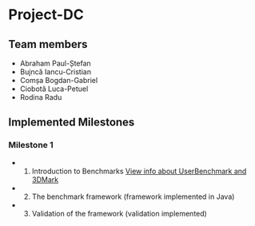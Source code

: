 # Project-DC
## Team members
- Abraham Paul-Ștefan
- Bujncă Iancu-Cristian 
- Comșa Bogdan-Gabriel
- Ciobotă Luca-Petuel
- Rodina Radu


## Implemented Milestones
### Milestone 1
- 1. Introduction to Benchmarks [View info about UserBenchmark and 3DMark](Assignment1.pdf)
- 2. The benchmark framework (framework implemented in Java)
- 3. Validation of the framework (validation implemented)



